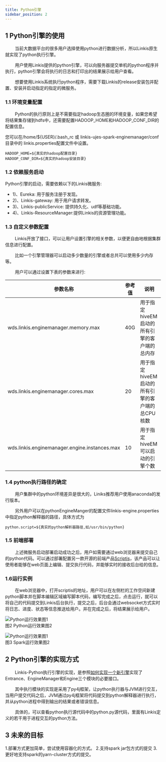 ```yaml
---
title: Python引擎
sidebar_position: 2
---
```


## 1 Python引擎的使用

&nbsp;&nbsp;&nbsp;&nbsp;&nbsp;&nbsp;&nbsp;&nbsp;当前大数据平台的很多用户选择使用python进行数据分析，所以Linkis原生就实现了python执行引擎。

&nbsp;&nbsp;&nbsp;&nbsp;&nbsp;&nbsp;&nbsp;&nbsp;用户使用Linkis提供的python引擎，可以向服务器提交单机的python程序并执行，python引擎会将执行的日志和打印出的结果展示给用户查看。

&nbsp;&nbsp;&nbsp;&nbsp;&nbsp;&nbsp;&nbsp;&nbsp;想要使用Linkis系统执行python程序，需要下载Linkis的release安装包并配置、安装并启动指定的指定的微服务。

### 1.1 环境变量配置

&nbsp;&nbsp;&nbsp;&nbsp;&nbsp;&nbsp;&nbsp;&nbsp;Python的执行原则上是不需要指定hadoop生态圈的环境变量，如果您希望将结果集存储到hdfs中，还需要配置HADOOP_HOME和HADOOP_CONF_DIR的配置信息。

您可以在/home/${USER}/.bash_rc 或 linkis-ujes-spark-enginemanager/conf目录中的 linkis.properties配置文件中设置。

```properties
HADOOP_HOME=${真实的hadoop配置目录}
HADOOP_CONF_DIR=${真实的hadoop安装目录}
```

### 1.2 依赖服务启动

Python引擎的启动，需要依赖以下的Linkis微服务:

- 1)、Eureka: 用于服务注册于发现。
- 2)、Linkis-gateway: 用于用户请求转发。
- 3)、Linkis-publicService: 提供持久化、udf等基础功能。
- 4)、Linkis-ResourceManager:提供Linkis的资源管理功能。

### 1.3	自定义参数配置

&nbsp;&nbsp;&nbsp;&nbsp;&nbsp;&nbsp;&nbsp;&nbsp;Linkis开放了接口，可以让用户设置引擎的相关参数，以便更自由地根据集群信息进行配置。

&nbsp;&nbsp;&nbsp;&nbsp;&nbsp;&nbsp;&nbsp;&nbsp;比如一个引擎管理器可以启动多少数量的引擎或者总共可以使用多少内存等。

&nbsp;&nbsp;&nbsp;&nbsp;&nbsp;&nbsp;&nbsp;&nbsp;用户可以通过设置下表的参数来进行:

|  参数名称 | 参考值 |  说明 |
| ------------ | ------------ | ------------ |
| wds.linkis.enginemanager.memory.max  | 40G|  用于指定hiveEM启动的所有引擎的客户端的总内存 |
| wds.linkis.enginemanager.cores.max  | 20 |  用于指定hiveEM启动的所有引擎的客户端的总CPU核数 |
| wds.linkis.enginemanager.engine.instances.max  | 10  |  用于指定hiveEM可以启动的引擎个数 |

### 1.4 python执行路径的确定

&nbsp;&nbsp;&nbsp;&nbsp;&nbsp;&nbsp;&nbsp;&nbsp;用户集群中的python环境差异是很大的，Liniks推荐用户使用anaconda的发行版本。

&nbsp;&nbsp;&nbsp;&nbsp;&nbsp;&nbsp;&nbsp;&nbsp;另外用户可以在pythonEngineManger的配置文件linkis-engine.properties中指定python解释器的路径，具体方式为

```
python.script=${真实的python解析器路径,如/usr/bin/python}
```

### 1.5 前端部署

&nbsp;&nbsp;&nbsp;&nbsp;&nbsp;&nbsp;&nbsp;&nbsp;上述微服务启动部署启动成功之后，用户如需要通过web浏览器来提交自己的python代码。可以通过部署配置另一款开源的前端产品[Scriptis](https://github.com/WeBankFinTech/Scriptis/blob/master/docs/zh_CN/ch1/%E5%89%8D%E5%8F%B0%E9%83%A8%E7%BD%B2%E6%96%87%E6%A1%A3.md)，该产品可以让使用者能够在web页面上编辑、提交执行代码，并能够实时的接收后台给的信息。

### 1.6运行实例

&nbsp;&nbsp;&nbsp;&nbsp;&nbsp;&nbsp;&nbsp;&nbsp;在web浏览器中，打开scriptis的地址，用户可以在左侧栏的工作空间新建python脚本并在脚本编辑区域编写脚本代码，编写完成之后，点击运行，就可以将自己的代码提交到Linkis后台执行，提交之后，后台会通过websocket方式实时将日志、进度、状态等信息推送给用户。并在完成之后，将结果展示给用户。

![Python运行效果图1](../images/ch6/python_run1.png)<br/>
图2 Python运行效果图2

![Python运行效果图1](../images/ch6/python_run2.png)<br/>
图3 Spark运行效果图2

## 2 Python引擎的实现方式

&nbsp;&nbsp;&nbsp;&nbsp;&nbsp;&nbsp;&nbsp;&nbsp;Linkis-Python执行引擎的实现，是参照[如何实现一个新引擎](/development/new-engine-conn.md)实现了Entrance、EngineManager和Engine三个模块的必要接口。

&nbsp;&nbsp;&nbsp;&nbsp;&nbsp;&nbsp;&nbsp;&nbsp;其中执行模块的实现是采用了py4j框架，让python执行器与JVM进行交互，当用户提交代码之后，JVM通过py4j框架将代码提交到python解释器进行执行，并从python进程中得到输出的结果或者错误信息。

&nbsp;&nbsp;&nbsp;&nbsp;&nbsp;&nbsp;&nbsp;&nbsp;具体的，可以查看python执行源代码中的python.py源代码，里面有Linkis定义的若干用于进程交互的python方法。


## 3 未来的目标

1.部署方式更加简单，尝试使用容器化的方式。
2.支持spark jar包方式的提交
3.更好地支持spark的yarn-cluster方式的提交。
